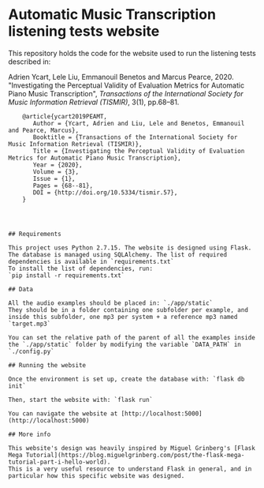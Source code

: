 # Automatic Music Transcription listening tests website

This repository holds the code for the website used to run the listening tests described in:

Adrien Ycart, Lele Liu, Emmanouil Benetos and Marcus Pearce, 2020. "Investigating the Perceptual Validity of Evaluation Metrics for Automatic Piano Music Transcription", _Transactions of the International Society for Music Information Retrieval (TISMIR)_, 3(1), pp.68–81.

```  
    @article{ycart2019PEAMT,
       Author = {Ycart, Adrien and Liu, Lele and Benetos, Emmanouil and Pearce, Marcus},    
       Booktitle = {Transactions of the International Society for Music Information Retrieval (TISMIR)},    
       Title = {Investigating the Perceptual Validity of Evaluation Metrics for Automatic Piano Music Transcription},       
       Year = {2020},
       Volume = {3},
       Issue = {1},
       Pages = {68--81},
       DOI = {http://doi.org/10.5334/tismir.57},
    }  




## Requirements

This project uses Python 2.7.15. The website is designed using Flask. The database is managed using SQLAlchemy. The list of required dependencies is available in `requirements.txt`
To install the list of dependencies, run:
`pip install -r requirements.txt`

## Data

All the audio examples should be placed in: `./app/static`
They should be in a folder containing one subfolder per example, and inside this subfolder, one mp3 per system + a reference mp3 named `target.mp3`

You can set the relative path of the parent of all the examples inside the `./app/static` folder by modifying the variable `DATA_PATH` in `./config.py`

## Running the website

Once the environment is set up, create the database with: `flask db init`

Then, start the website with: `flask run`

You can navigate the website at [http://localhost:5000](http://localhost:5000)

## More info

This website's design was heavily inspired by Miguel Grinberg's [Flask Mega Tutorial](https://blog.miguelgrinberg.com/post/the-flask-mega-tutorial-part-i-hello-world).
This is a very useful resource to understand Flask in general, and in particular how this specific website was designed.
